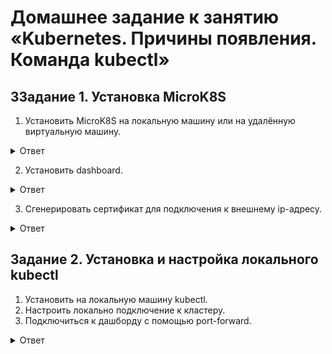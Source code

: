 # Домашнее задание к занятию «Kubernetes. Причины появления. Команда kubectl»   

## ЗЗадание 1. Установка MicroK8S    

1. Установить MicroK8S на локальную машину или на удалённую виртуальную машину.

<details>
<summary>Ответ</summary>
<br>

Установку произвел на Mac OS по инструкции: https://microk8s.io/docs/install-macos    
![Снимок экрана 2023-10-27 в 06 52 25](https://github.com/tomaevmax/devops-netology/assets/32243921/37cfd07e-1a70-43e3-ac87-b8fa40336068)


</details>   

2. Установить dashboard.

<details>
<summary>Ответ</summary>
<br>

Установку выполняем с помощью команды microk8s enable dashboard   

![Снимок экрана 2023-10-27 в 06 57 52](https://github.com/tomaevmax/devops-netology/assets/32243921/cddbe6db-8478-4eb8-af56-a2e83c5698e1)

</details>  

3. Сгенерировать сертификат для подключения к внешнему ip-адресу.   

<details>
<summary>Ответ</summary>
<br>

Установку произвел на Mac OS по инструкции: https://microk8s.io/docs/install-macos    


</details>    

## Задание 2. Установка и настройка локального kubectl    

1. Установить на локальную машину kubectl.   
2. Настроить локально подключение к кластеру.   
3. Подключиться к дашборду с помощью port-forward.     

<details>
<summary>Ответ</summary>
<br>


</details>    
